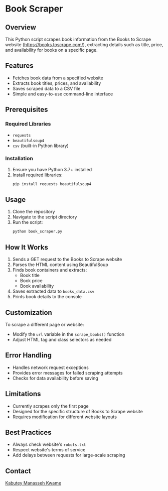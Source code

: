 # Book Scraper

## Overview

This Python script scrapes book information from the Books to Scrape website (https://books.toscrape.com/), extracting details such as title, price, and availability for books on a specific page.

## Features

- Fetches book data from a specified website
- Extracts book titles, prices, and availability
- Saves scraped data to a CSV file
- Simple and easy-to-use command-line interface

## Prerequisites

### Required Libraries
- `requests`
- `beautifulsoup4`
- `csv` (built-in Python library)

### Installation

1. Ensure you have Python 3.7+ installed
2. Install required libraries:
   ```bash
   pip install requests beautifulsoup4
   ```

## Usage

1. Clone the repository
2. Navigate to the script directory
3. Run the script:
   ```bash
   python book_scraper.py
   ```

## How It Works

1. Sends a GET request to the Books to Scrape website
2. Parses the HTML content using BeautifulSoup
3. Finds book containers and extracts:
   - Book title
   - Book price
   - Book availability
4. Saves extracted data to `books_data.csv`
5. Prints book details to the console

## Customization

To scrape a different page or website:
- Modify the `url` variable in the `scrape_books()` function
- Adjust HTML tag and class selectors as needed

## Error Handling

- Handles network request exceptions
- Provides error messages for failed scraping attempts
- Checks for data availability before saving

## Limitations

- Currently scrapes only the first page
- Designed for the specific structure of Books to Scrape website
- Requires modification for different website layouts

## Best Practices

- Always check website's `robots.txt`
- Respect website's terms of service
- Add delays between requests for large-scale scraping


## Contact

[Kabutey Manasseh Kwame](kabuteymanasseh5@gmail.com)